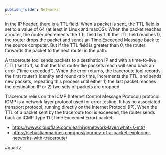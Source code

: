 ```yaml
---
publish_folder: Networks
---
```

In the IP header, there is a TTL field. 
When a packet is sent, the TTL field is set to a value of 64 (at least in Linux and macOS). When the packet reaches a router, the router decrements the TTL field by 1. If the TTL field reaches 0, the router drops the packet and sends an Time Exceeded Message back to the source computer. But if the TTL field is greater than 0, the router forwards the packet to the next router in the path.

A traceroute tool sends packets to a destination IP and with a time-to-live (TTL) set to 1, so that the first router the packets reach will send back an error (“time exceeded”). 
When the error returns, the traceroute tool records the first router’s identity and round-trip time, increments the TTL, and sends new packets, repeating this process until either 1) the last packet reaches the destination IP or 2) two sets of packets are dropped.

Traceroute relies on the ICMP (Internet Control Message Protocol) protocol. ICMP is a network layer protocol used for error testing. It has no associated transport protocol, running directly on the Internet Protocol (IP). When the TTL of a packet sent by the traceroute tool is exceeded, the router sends back an ICMP Type 11 (Time Exceeded Error) packet.





- https://www.cloudflare.com/learning/network-layer/what-is-mtr/
- https://sebastianmarines.com/post/journey-of-a-packet-exploring-networks-with-traceroute/

#quartz 